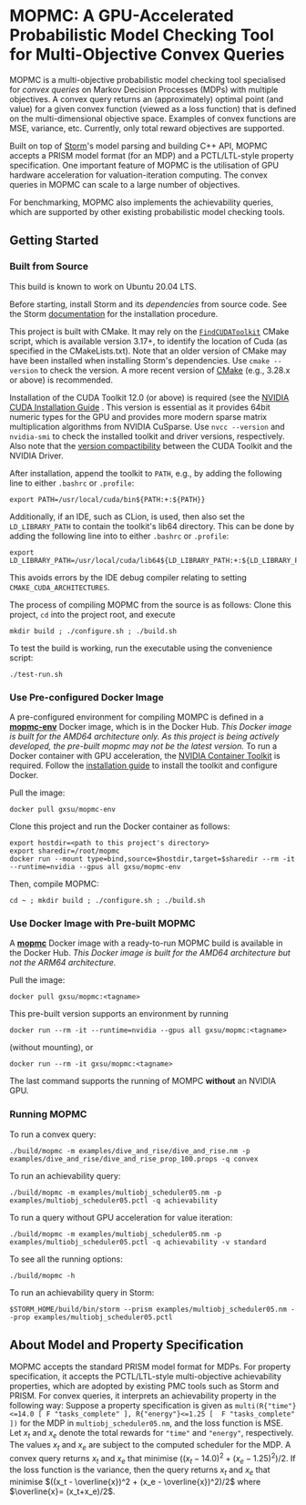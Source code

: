 # MOPMC: A GPU-Accelerated Probabilistic Model Checking Tool for Multi-Objective Convex Queries

MOPMC is a multi-objective probabilistic model checking tool specialised for _convex queries_ on 
Markov Decision Processes (MDPs) with multiple objectives.
A convex query returns an (approximately) optimal point (and value) for a given convex function (viewed as a loss function) 
that is defined on the multi-dimensional objective space.
Examples of convex functions are MSE, variance, etc.
Currently, only total reward objectives are supported.


Built on top of [Storm](https://www.stormchecker.org)'s model parsing and building C++ API, 
MOPMC accepts a PRISM model format (for an MDP) and a PCTL/LTL-style property specification.
One important feature of MOPMC is the utilisation of GPU hardware acceleration for valuation-iteration computing.
The convex queries in MOPMC can scale to a large number of objectives.

For benchmarking, MOPMC also implements the achievability queries, which are supported by other existing probabilistic model checking tools.


## Getting Started

### Built from Source

This build is known to work on Ubuntu 20.04 LTS.

Before starting, install Storm and its _dependencies_ from source code. See the Storm [documentation](https://www.stormchecker.org/documentation/obtain-storm/build.html) for the installation procedure.

This project is built with CMake. 
It may rely on the [`FindCUDAToolkit`](https://cmake.org/cmake/help/latest/module/FindCUDAToolkit.html) CMake script, which is available version 3.17+, to identify the location of Cuda (as specified in the CMakeLists.txt).
Note that an older version of CMake may have been installed when installing Storm's dependencies. Use `cmake --version` to check the version.
A more recent version of [CMake](https://cmake.org/download/) (e.g., 3.28.x or above) is recommended.

Installation of the CUDA Toolkit 12.0 (or above) is required (see the 
[NVIDIA CUDA Installation Guide]((https://docs.nvidia.com/cuda/cuda-installation-guide-linux/)) .
This version is essential as it provides 64bit numeric types for the GPU and provides more modern
sparse matrix multiplication algorithms from NVIDIA CuSparse.
Use `nvcc --version` and `nvidia-smi` to check the installed toolkit and driver versions, respectively. Also note that the [version compactibility](https://docs.nvidia.com/deploy/cuda-compatibility/#minor-version-compatibility) between the CUDA Toolkit and the NVIDIA Driver.
<!--
```
+---------------------------------------------------------------------------------------+
| NVIDIA-SMI 525.125.06             Driver Version: 525.125.06   CUDA Version: 12.2     |
+-----------------------------------------+----------------------+----------------------+
```
-->
After installation, append the toolkit to `PATH`, e.g., by adding the following line to either `.bashrc` or `.profile`:
```shell
export PATH=/usr/local/cuda/bin${PATH:+:${PATH}}
```

Additionally, if an IDE, such as CLion, is used, then also set the `LD_LIBRARY_PATH` to contain the toolkit's lib64 directory. This can be done by adding the following line into to  either `.bashrc` or `.profile`:
```shell
export LD_LIBRARY_PATH=/usr/local/cuda/lib64${LD_LIBRARY_PATH:+:${LD_LIBRARY_PATH}}
```
This avoids errors by the IDE debug compiler relating to setting `CMAKE_CUDA_ARCHITECTURES`.

The process of compiling MOPMC from the source is as follows:
Clone this project, `cd` into the project root, and execute

```shell
mkdir build ; ./configure.sh ; ./build.sh
```
To test the	 build is working, run the executable using the convenience script:
```shell
./test-run.sh
```

### Use Pre-configured Docker Image
A pre-configured environment for compiling MOMPC is defined in a [__mopmc-env__](https://hub.docker.com/r/gxsu/mopmc-env) 
Docker image, which is in the Docker Hub. 
<em>This Docker image is built for the AMD64 architecture only.
As this project is being actively developed, the pre-built mopmc may not be the latest version.</em>
To run a Docker container with GPU acceleration, the 
[NVIDIA Container Toolkit](https://docs.nvidia.com/datacenter/cloud-native/container-toolkit/latest/index.html) is required.
Follow the 
[installation guide](https://docs.nvidia.com/datacenter/cloud-native/container-toolkit/latest/install-guide.html)
to install the toolkit and configure Docker.

Pull the image:
```shell
docker pull gxsu/mopmc-env
```
Clone this project and run the Docker container as follows:
```shell
export hostdir=<path to this project's directory>
export sharedir=/root/mopmc
docker run --mount type=bind,source=$hostdir,target=$sharedir --rm -it --runtime=nvidia --gpus all gxsu/mopmc-env
```
Then, compile MOPMC:
```shell
cd ~ ; mkdir build ; ./configure.sh ; ./build.sh
```

### Use Docker Image with Pre-built MOPMC
A [__mopmc__](https://hub.docker.com/repository/docker/gxsu/mopmc/general) Docker image 
with a ready-to-run MOPMC build is available in the Docker Hub.
<em>This Docker image is built for the AMD64 architecture but not the ARM64 architecture.</em>

Pull the image:
```shell
docker pull gxsu/mopmc:<tagname>
```
This pre-built version supports an environment by running
```shell
docker run --rm -it --runtime=nvidia --gpus all gxsu/mopmc:<tagname>
```
(without mounting), or
```shell
docker run --rm -it gxsu/mopmc:<tagname>
```
The last command supports the running of MOMPC __without__ an NVIDIA GPU.

### Running MOPMC
To run a convex query:
```shell
./build/mopmc -m examples/dive_and_rise/dive_and_rise.nm -p examples/dive_and_rise/dive_and_rise_prop_100.props -q convex 
```
To run an achievability query:
```shell
./build/mopmc -m examples/multiobj_scheduler05.nm -p examples/multiobj_scheduler05.pctl -q achievability
```
To run a query without GPU acceleration for value iteration:
```shell
./build/mopmc -m examples/multiobj_scheduler05.nm -p examples/multiobj_scheduler05.pctl -q achievability -v standard
```
To see all the running options:
```shell
./build/mopmc -h
```

To run an achievability query in Storm:
```shell
$STORM_HOME/build/bin/storm --prism examples/multiobj_scheduler05.nm --prop examples/multiobj_scheduler05.pctl
```

## About Model and Property Specification
MOPMC accepts the standard PRISM model format for MDPs. For property specification, 
it accepts the PCTL/LTL-style multi-objective achievability properties, 
which are adopted by existing PMC tools such as Storm and PRISM. 
For convex queries, it interprets an achievability property in the following way: 
Suppose a property specification is given as
```multi(R{"time"}<=14.0 [ F "tasks_complete" ], R{"energy"}<=1.25 [  F "tasks_complete" ])```
for the MDP in `multiobj_scheduler05.nm`, and the loss function is MSE.
Let $x_t$ and $x_e$ denote the total rewards for `"time"` and `"energy"`, respectively.
The values $x_t$ and $x_e$ are subject to the computed scheduler for the MDP.
A convex query returns $x_t$ and $x_e$ that minimise $((x_t-14.0)^2 + (x_e-1.25)^2)/2$. 
If the loss function is the variance, then the query returns $x_t$ and $x_e$ 
that minimise $((x_t - \overline{x})^2 + (x_e - \overline{x})^2)/2$ where $\overline{x}= (x_t+x_e)/2$.
